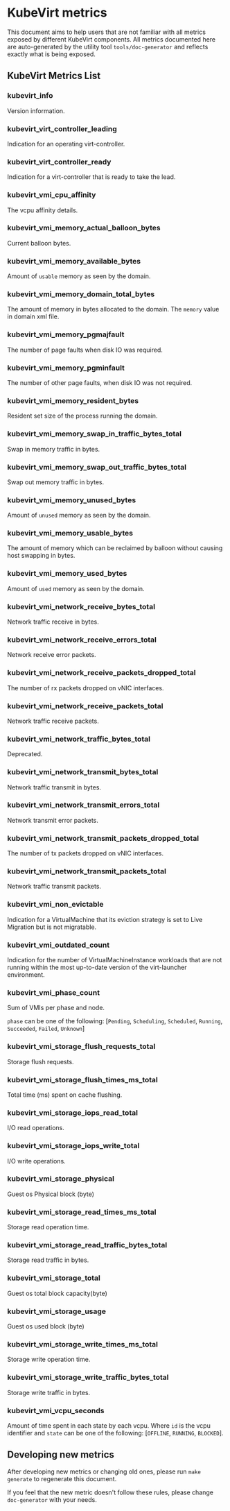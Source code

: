<!--
	This is an auto-generated file.
	PLEASE DO NOT EDIT THIS FILE.
	See "Developing new metrics" below how to generate this file
-->

# KubeVirt metrics
This document aims to help users that are not familiar with all metrics exposed by different KubeVirt components.
All metrics documented here are auto-generated by the utility tool `tools/doc-generator` and reflects exactly what is being exposed.

## KubeVirt Metrics List
### kubevirt_info
Version information.

### kubevirt_virt_controller_leading
Indication for an operating virt-controller.

### kubevirt_virt_controller_ready
Indication for a virt-controller that is ready to take the lead.

### kubevirt_vmi_cpu_affinity
The vcpu affinity details.

### kubevirt_vmi_memory_actual_balloon_bytes
Current balloon bytes.

### kubevirt_vmi_memory_available_bytes
Amount of `usable` memory as seen by the domain.

### kubevirt_vmi_memory_domain_total_bytes
The amount of memory in bytes allocated to the domain. The `memory` value in domain xml file.

### kubevirt_vmi_memory_pgmajfault
The number of page faults when disk IO was required.

### kubevirt_vmi_memory_pgminfault
The number of other page faults, when disk IO was not required.

### kubevirt_vmi_memory_resident_bytes
Resident set size of the process running the domain.

### kubevirt_vmi_memory_swap_in_traffic_bytes_total
Swap in memory traffic in bytes.

### kubevirt_vmi_memory_swap_out_traffic_bytes_total
Swap out memory traffic in bytes.

### kubevirt_vmi_memory_unused_bytes
Amount of `unused` memory as seen by the domain.

### kubevirt_vmi_memory_usable_bytes
The amount of memory which can be reclaimed by balloon without causing host swapping in bytes.

### kubevirt_vmi_memory_used_bytes
Amount of `used` memory as seen by the domain.

### kubevirt_vmi_network_receive_bytes_total
Network traffic receive in bytes.

### kubevirt_vmi_network_receive_errors_total
Network receive error packets.

### kubevirt_vmi_network_receive_packets_dropped_total
The number of rx packets dropped on vNIC interfaces.

### kubevirt_vmi_network_receive_packets_total
Network traffic receive packets.

### kubevirt_vmi_network_traffic_bytes_total
Deprecated.

### kubevirt_vmi_network_transmit_bytes_total
Network traffic transmit in bytes.

### kubevirt_vmi_network_transmit_errors_total
Network transmit error packets.

### kubevirt_vmi_network_transmit_packets_dropped_total
The number of tx packets dropped on vNIC interfaces.

### kubevirt_vmi_network_transmit_packets_total
Network traffic transmit packets.

### kubevirt_vmi_non_evictable
Indication for a VirtualMachine that its eviction strategy is set to Live Migration but is not migratable.

### kubevirt_vmi_outdated_count
Indication for the number of VirtualMachineInstance workloads that are not running within the most up-to-date version of the virt-launcher environment.

### kubevirt_vmi_phase_count
Sum of VMIs per phase and node.

`phase` can be one of the following: [`Pending`, `Scheduling`, `Scheduled`, `Running`, `Succeeded`, `Failed`, `Unknown`]

### kubevirt_vmi_storage_flush_requests_total
Storage flush requests.

### kubevirt_vmi_storage_flush_times_ms_total
Total time (ms) spent on cache flushing.

### kubevirt_vmi_storage_iops_read_total
I/O read operations.

### kubevirt_vmi_storage_iops_write_total
I/O write operations.

### kubevirt_vmi_storage_physical
Guest os  Physical block (byte)

### kubevirt_vmi_storage_read_times_ms_total
Storage read operation time.

### kubevirt_vmi_storage_read_traffic_bytes_total
Storage read traffic in bytes.

### kubevirt_vmi_storage_total
Guest os  total block capacity(byte)

### kubevirt_vmi_storage_usage
Guest os  used block (byte)

### kubevirt_vmi_storage_write_times_ms_total
Storage write operation time.

### kubevirt_vmi_storage_write_traffic_bytes_total
Storage write traffic in bytes.

### kubevirt_vmi_vcpu_seconds
Amount of time spent in each state by each vcpu. Where `id` is the vcpu identifier and `state` can be one of the following: [`OFFLINE`, `RUNNING`, `BLOCKED`].

## Developing new metrics
After developing new metrics or changing old ones, please run `make generate` to regenerate this document.

If you feel that the new metric doesn't follow these rules, please change `doc-generator` with your needs.
